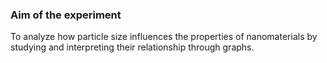 ### Aim of the experiment
  To analyze how particle size influences the properties of nanomaterials by studying and interpreting their relationship through graphs.


 

